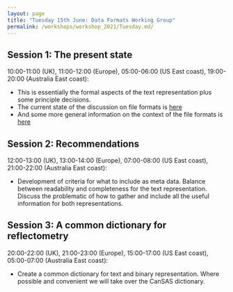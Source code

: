 ```yaml
---
layout: page
title: "Tuesday 15th June: Data Formats Working Group"
permalink: /workshops/workshop_2021/Tuesday.md/
---
```


## Session 1: The present state
10:00-11:00 (UK), 11:00-12:00 (Europe), 05:00-06:00 (US East coast), 19:00-20:00 (Australia East coast): 
- This is essentially the formal aspects of the text representation plus some principle decisions.
- The current state of the discussion on file formats is [here](https://www.reflectometry.org/projects/file_formats/tasks/meeting_2021-03-22/)
- And some more general information on the context of the file formats is [here](https://www.reflectometry.org/working_groups/file_formats/)

## Session 2: Recommendations
12:00-13:00 (UK), 13:00-14:00 (Europe), 07:00-08:00 (US East coast), 21:00-22:00 (Australia East coast): 
- Development of criteria for what to include as meta data. Balance between readability and completeness for the text representation. Discuss the problematic of how to gather and include all the useful information for both representations.

## Session 3: A common dictionary for reflectometry
20:00-22:00 (UK), 21:00-23:00 (Europe), 15:00-17:00 (US East coast), 05:00-07:00 (Australia East coast): 
- Create a common dictionary for text and binary representation. Where possible and convenient we will take over the CanSAS dictionary.
